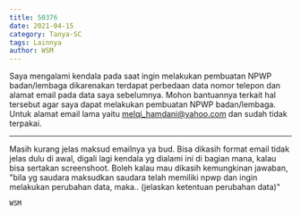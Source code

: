 ```yaml
---
title: 50376
date: 2021-04-15
category: Tanya-SC
tags: Lainnya
author: WSM
---
```


Saya mengalami kendala pada saat ingin melakukan pembuatan NPWP badan/lembaga dikarenakan terdapat perbedaan data nomor telepon dan alamat email pada data saya sebelumnya. Mohon bantuannya terkait hal tersebut agar saya dapat melakukan pembuatan NPWP badan/lembaga. Untuk alamat email lama yaitu melqi_hamdani@yahoo.com dan sudah tidak terpakai.

---

Masih kurang jelas maksud emailnya ya bud. Bisa dikasih format email tidak jelas dulu di awal, digali lagi kendala yg dialami ini di bagian mana, kalau bisa sertakan screenshoot. Boleh kalau mau dikasih kemungkinan jawaban, "bila yg saudara maksudkan saudara telah memiliki npwp dan ingin melakukan perubahan data, maka.. (jelaskan ketentuan perubahan data)"

`WSM`
